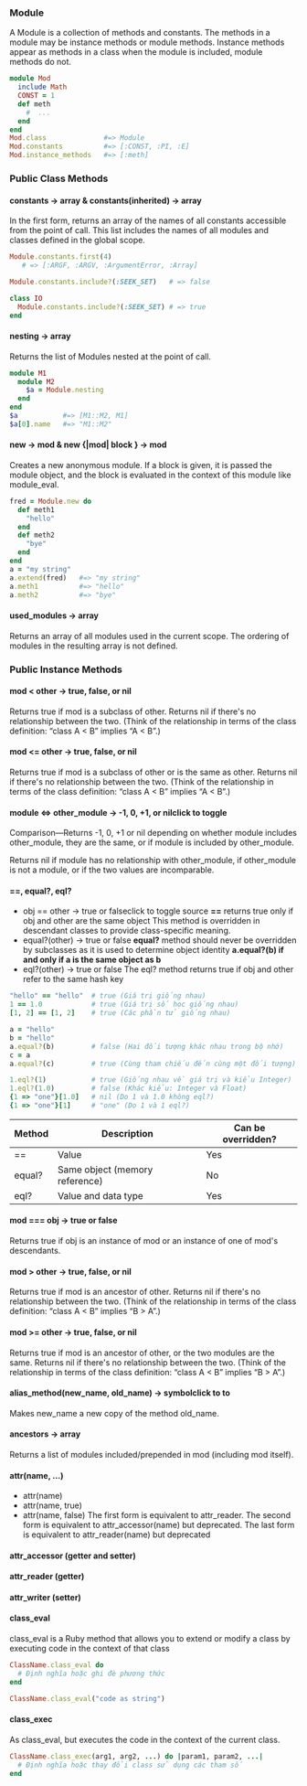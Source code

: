 ### Module

A Module is a collection of methods and constants. The methods in a module may be instance methods or module methods.
Instance methods appear as methods in a class when the module is included, module methods do not.

``` ruby
module Mod
  include Math
  CONST = 1
  def meth
    #  ...
  end
end
Mod.class              #=> Module
Mod.constants          #=> [:CONST, :PI, :E]
Mod.instance_methods   #=> [:meth]
```

### Public Class Methods

#### constants → array & constants(inherited) → array
In the first form, returns an array of the names of all constants accessible from the point of call. This list includes the names of all modules and classes defined in the global scope.

```ruby
Module.constants.first(4)
   # => [:ARGF, :ARGV, :ArgumentError, :Array]

Module.constants.include?(:SEEK_SET)   # => false

class IO
  Module.constants.include?(:SEEK_SET) # => true
end
```

#### nesting → array
Returns the list of Modules nested at the point of call.
```ruby
module M1
  module M2
    $a = Module.nesting
  end
end
$a           #=> [M1::M2, M1]
$a[0].name   #=> "M1::M2"
```

#### new → mod & new {|mod| block } → mod
Creates a new anonymous module. If a block is given, it is passed the module object, and the block is evaluated in the context of this module like module_eval.
```ruby
fred = Module.new do
  def meth1
    "hello"
  end
  def meth2
    "bye"
  end
end
a = "my string"
a.extend(fred)   #=> "my string"
a.meth1          #=> "hello"
a.meth2          #=> "bye"
```

#### used_modules → array
Returns an array of all modules used in the current scope. The ordering of modules in the resulting array is not defined.

### Public Instance Methods

#### mod < other → true, false, or nil
Returns true if mod is a subclass of other. Returns nil if there's no relationship between the two. (Think of the relationship in terms of the class definition: “class A < B” implies “A < B”.)

#### mod <= other → true, false, or nil
Returns true if mod is a subclass of other or is the same as other. Returns nil if there's no relationship between the two. (Think of the relationship in terms of the class definition: “class A < B” implies “A < B”.)

#### module <=> other_module → -1, 0, +1, or nilclick to toggle 
Comparison—Returns -1, 0, +1 or nil depending on whether module includes other_module, they are the same, or if module is included by other_module.

Returns nil if module has no relationship with other_module, if other_module is not a module, or if the two values are incomparable.

#### ==, equal?, eql?
- obj == other → true or falseclick to toggle source
**==** returns true only if obj and other are the same object
This method is overridden in descendant classes to provide class-specific meaning.
- equal?(other) → true or false
**equal?** method should never be overridden by subclasses as it is used to determine object identity 
**a.equal?(b) if and only if a is the same object as b**
- eql?(other) → true or false
The eql? method returns true if obj and other refer to the same hash key

```ruby
"hello" == "hello"  # true (Giá trị giống nhau)
1 == 1.0            # true (Giá trị số học giống nhau)
[1, 2] == [1, 2]    # true (Các phần tử giống nhau)

a = "hello"
b = "hello"
a.equal?(b)         # false (Hai đối tượng khác nhau trong bộ nhớ)
c = a
a.equal?(c)         # true (Cùng tham chiếu đến cùng một đối tượng)

1.eql?(1)           # true (Giống nhau về giá trị và kiểu Integer)
1.eql?(1.0)         # false (Khác kiểu: Integer và Float)
{1 => "one"}[1.0]   # nil (Do 1 và 1.0 không eql?)
{1 => "one"}[1]     # "one" (Do 1 và 1 eql?)
```

| Method | Description | Can be overridden? |
|--------|-------------|---------|
| == | Value | Yes |
| equal? | Same object (memory reference) | No |
| eql? | Value and data type | Yes |

#### mod === obj → true or false
Returns true if obj is an instance of mod or an instance of one of mod's descendants.

#### mod > other → true, false, or nil
Returns true if mod is an ancestor of other. Returns nil if there's no relationship between the two. (Think of the relationship in terms of the class definition: “class A < B” implies “B > A”.)

#### mod >= other → true, false, or nil
Returns true if mod is an ancestor of other, or the two modules are the same. Returns nil if there's no relationship between the two. (Think of the relationship in terms of the class definition: “class A < B” implies “B > A”.)

#### alias_method(new_name, old_name) → symbolclick to to
Makes new_name a new copy of the method old_name.

#### ancestors → array
Returns a list of modules included/prepended in mod (including mod itself).

#### attr(name, ...)
- attr(name)
- attr(name, true)
- attr(name, false)
The first form is equivalent to attr_reader. The second form is equivalent to attr_accessor(name) but deprecated. The last form is equivalent to attr_reader(name) but deprecated

#### attr_accessor (getter and setter)
#### attr_reader (getter)
#### attr_writer (setter)

#### class_eval
class_eval is a Ruby method that allows you to extend or modify a class by executing code in the context of that class

```ruby
ClassName.class_eval do
  # Định nghĩa hoặc ghi đè phương thức
end

ClassName.class_eval("code as string")
```

#### class_exec
As class_eval, but executes the code in the context of the current class.

```ruby
ClassName.class_exec(arg1, arg2, ...) do |param1, param2, ...|
  # Định nghĩa hoặc thay đổi class sử dụng các tham số
end
```













